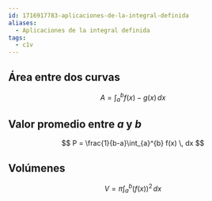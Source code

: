 ```yaml
---
id: 1716917783-aplicaciones-de-la-integral-definida
aliases:
  - Aplicaciones de la integral definida
tags:
  - c1v
---
```


## Área entre dos curvas

$$
A = \int_{a}^{b} f(x) - g(x) \, dx
$$

## Valor promedio entre $a$ y $b$

$$
P  = \frac{1}{b-a}\int_{a}^{b} f(x) \, dx
$$

## Volúmenes

$$
V = \pi \int_{a}^{b} (f(x))^{2} \, dx
$$

